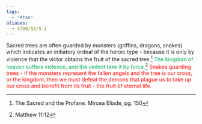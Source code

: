 ```yaml
---
tags:
  - "#tao"
aliases:
  - 1700/5A/5.1
---
```

Sacred trees are often guarded by monsters (griffins, dragons, snakes) which indicates an initiatory ordeal of the heroic type - because it is only by violence that the victor obtains the fruit of the sacred tree.[^1] <font color="#00b050">The kingdom of heaven suffers violence, and the violent take it by force.</font>[^2]
<font color="#ff0000">Snakes guarding trees - if the monsters represent the fallen angels and the tree is our cross, or the kingdom, then we must defeat the demons that plague us to take up our cross and benefit from its fruit - the fruit of eternal life.</font>

[^1]: The Sacred and the Profane. Mircea Eliade, pg. 150
[^2]: Matthew 11:12
	
